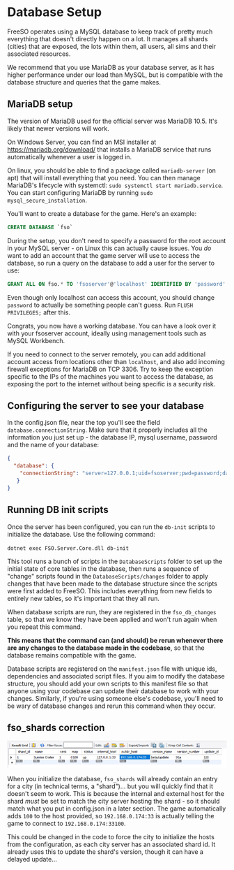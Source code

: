 # Database Setup

FreeSO operates using a MySQL database to keep track of pretty much everything that doesn't directly happen on a lot. It manages all shards (cities) that are exposed, the lots within them, all users, all sims and their associated resources.

We recommend that you use MariaDB as your database server, as it has higher performance under our load than MySQL, but is compatible with the database structure and queries that the game makes.

## MariaDB setup

The version of MariaDB used for the official server was MariaDB 10.5. It's likely that newer versions will work.

On Windows Server, you can find an MSI installer at https://mariadb.org/download/ that installs a MariaDB service that runs automatically whenever a user is logged in.

On linux, you should be able to find a package called `mariadb-server` (on apt) that will install everything that you need. You can then manage MariaDB's lifecycle with systemctl: `sudo systemctl start mariadb.service`. You can start configuring MariaDB by running `sudo mysql_secure_installation`.

You'll want to create a database for the game. Here's an example:

```sql
CREATE DATABASE `fso`
```

During the setup, you don't need to specify a password for the root account in your MySQL server - on Linux this can actually cause issues. You _do_ want to add an account that the game server will use to access the database, so run a query on the database to add a user for the server to use:

```sql
GRANT ALL ON fso.* TO 'fsoserver'@'localhost' IDENTIFIED BY 'password' WITH GRANT OPTION;
```

Even though only localhost can access this account, you should change `password` to actually be something people can't guess. Run `FLUSH PRIVILEGES;` after this.

Congrats, you now have a working database. You can have a look over it with your fsoserver account, ideally using management tools such as MySQL Workbench.

If you need to connect to the server remotely, you can add additional account access from locations other than `localhost`, and also add incoming firewall exceptions for MariaDB on TCP 3306. Try to keep the exception specific to the IPs of the machines you want to access the database, as exposing the port to the internet without being specific is a security risk.

## Configuring the server to see your database

In the config.json file, near the top you'll see the field `database.connectionString`. Make sure that it properly includes all the information you just set up - the database IP, mysql username, password and the name of your database:

```json
{
  "database": {
	"connectionString": "server=127.0.0.1;uid=fsoserver;pwd=password;database=fso;"
   }
}
```

## Running DB init scripts

Once the server has been configured, you can run the `db-init` scripts to initialize the database. Use the following command:

`dotnet exec FSO.Server.Core.dll db-init`

This tool runs a bunch of scripts in the `DatabaseScripts` folder to set up the initial state of core tables in the database, then runs a sequence of "change" scripts found in the `DatabaseScripts/changes` folder to apply changes that have been made to the database structure since the scripts were first added to FreeSO. This includes everything from new fields to entirely new tables, so it's important that they all run.

When database scripts are run, they are registered in the `fso_db_changes` table, so that we know they have been applied and won't run again when you repeat this command. 

**This means that the command can (and should) be rerun whenever there are any changes to the database made in the codebase**, so that the database remains compatible with the game.

Database scripts are registered on the `manifest.json` file with unique ids, dependencies and associated script files. If you aim to modify the database structure, you should add your own scripts to this manifest file so that anyone using your codebase can update their database to work with your changes. Similarly, if you're using someone else's codebase, you'll need to be wary of database changes and rerun this command when they occur.

## fso_shards correction

![](./media/shards.png)

When you initialize the database, `fso_shards` will already contain an entry for a city (in technical terms, a "shard")... but you will quickly find that it doesn't seem to work. This is because the internal and external host for the shard _must_ be set to match the city server hosting the shard - so it should match what you put in config.json in a later section. The game automatically adds `100` to the host provided, so `192.168.0.174:33` is actually telling the game to connect to `192.168.0.174:33100`. 

This could be changed in the code to force the city to initialize the hosts from the configuration, as each city server has an associated shard id. It already uses this to update the shard's version, though it can have a delayed update...


